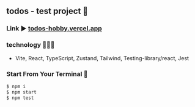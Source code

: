 ## todos - test project 📒

### Link ▶︎ <a target="_blank" href="todos-hobby.vercel.app">todos-hobby.vercel.app</a>

### technology 👨🏻‍💻
- Vite, React, TypeScript, Zustand, Tailwind, Testing-library/react, Jest


### Start From Your Terminal 🏁

```bash
$ npm i
$ npm start
$ npm test
```
